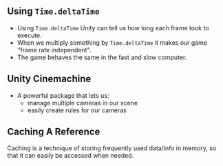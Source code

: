 Using `Time.deltaTime`
-

- Using `Time.deltaTime` Unity can tell us how long each frame took to execute.
- When we multiply something by `Time.deltaTime` it makes our game "frame rate independent".
- The game behaves the same in the fast and slow computer.

Unity Cinemachine
-

- A powerful package that lets us:
    - manage multiple cameras in our scene
    - easily create rules for our cameras

Caching A Reference
-

Caching is a technique of storing frequently used data/info in memory, so that it can easily be accessed when needed.